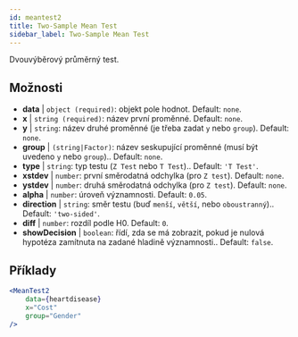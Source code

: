```yaml
---
id: meantest2
title: Two-Sample Mean Test
sidebar_label: Two-Sample Mean Test
---
```


Dvouvýběrový průměrný test.

## Možnosti

* __data__ | `object (required)`: objekt pole hodnot. Default: `none`.
* __x__ | `string (required)`: název první proměnné. Default: `none`.
* __y__ | `string`: název druhé proměnné (je třeba zadat `y` nebo `group`). Default: `none`.
* __group__ | `(string|Factor)`: název seskupující proměnné (musí být uvedeno `y` nebo `group`).. Default: `none`.
* __type__ | `string`: typ testu (`Z Test` nebo `T Test`).. Default: `'T Test'`.
* __xstdev__ | `number`: první směrodatná odchylka (pro `Z test`). Default: `none`.
* __ystdev__ | `number`: druhá směrodatná odchylka (pro `Z test`). Default: `none`.
* __alpha__ | `number`: úroveň významnosti. Default: `0.05`.
* __direction__ | `string`: směr testu (buď `menší`, `větší`, nebo `oboustranný`).. Default: `'two-sided'`.
* __diff__ | `number`: rozdíl podle H0. Default: `0`.
* __showDecision__ | `boolean`: řídí, zda se má zobrazit, pokud je nulová hypotéza zamítnuta na zadané hladině významnosti.. Default: `false`.


## Příklady

```jsx live
<MeanTest2
    data={heartdisease} 
    x="Cost"
    group="Gender"
/>
```
